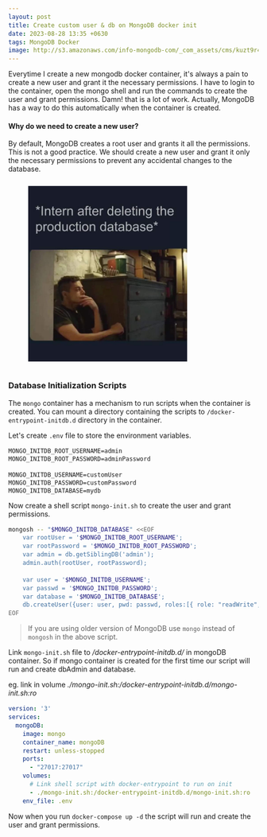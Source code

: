 ```yaml
---
layout: post
title: Create custom user & db on MongoDB docker init
date: 2023-08-28 13:35 +0630
tags: MongoDB Docker
image: http://s3.amazonaws.com/info-mongodb-com/_com_assets/cms/kuzt9r42or1fxvlq2-Meta_Generic.png
---
```


Everytime I create a new mongodb docker container, it's always a pain to create a new user and grant it the necessary permissions. 
I have to login to the container, open the mongo shell and run the commands to create the user and grant permissions.
Damn! that is a lot of work. Actually, MongoDB has a way to do this automatically when the container is created.

#### Why do we need to create a new user?

By default, MongoDB creates a root user and grants it all the permissions.
This is not a good practice. We should create a new user and grant it only the necessary permissions to prevent 
any accidental changes to the database.

<figure>
    <img width="320" style="margin: 12px 0;" src="/assets/images/posts/delete-database-meme.jpg" alt="delete-database-meme"/>
</figure>   


### Database Initialization Scripts

The `mongo` container has a mechanism to run scripts when the container is created.
You can mount a directory containing the scripts to `/docker-entrypoint-initdb.d` directory in the container.

Let's create `.env` file to store the environment variables.

```env
MONGO_INITDB_ROOT_USERNAME=admin
MONGO_INITDB_ROOT_PASSWORD=adminPassword

MONGO_INITDB_USERNAME=customUser
MONGO_INITDB_PASSWORD=customPassword
MONGO_INITDB_DATABASE=mydb
```

Now create a shell script `mongo-init.sh` to create the user and grant permissions.

```sh
mongosh -- "$MONGO_INITDB_DATABASE" <<EOF
    var rootUser = '$MONGO_INITDB_ROOT_USERNAME';
    var rootPassword = '$MONGO_INITDB_ROOT_PASSWORD';
    var admin = db.getSiblingDB('admin');
    admin.auth(rootUser, rootPassword);

    var user = '$MONGO_INITDB_USERNAME';
    var passwd = '$MONGO_INITDB_PASSWORD';
    var database = '$MONGO_INITDB_DATABASE';
    db.createUser({user: user, pwd: passwd, roles:[{ role: "readWrite", db: database }]});
EOF
```

> If you are using older version of MongoDB use `mongo` instead of `mongosh` in the above script.

Link  `mongo-init.sh`  file to  */docker-entrypoint-initdb.d/*  in mongoDB container.
So if mongo container is created for the first time our script will run and create dbAdmin and database.

eg. link in volume  *./mongo-init.sh:/docker-entrypoint-initdb.d/mongo-init.sh:ro*

```yaml
version: '3'
services:
  mongoDB:
    image: mongo
    container_name: mongoDB
    restart: unless-stopped
    ports:
      - "27017:27017"
    volumes:
      # Link shell script with docker-entrypoint to run on init
      - ./mongo-init.sh:/docker-entrypoint-initdb.d/mongo-init.sh:ro
    env_file: .env
```

Now when you run `docker-compose up -d` the script will run and create the user and grant permissions.
